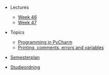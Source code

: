 - Lectures
  - [Week 46](lectures/week-46.md)
  - [Week 47](lectures/week-47.md)
- Topics
  - [Programming in PyCharm](topics/programming-in-pycharm.md)
  -  [Printing, comments, errors and variables](topics/print-comments-errors-variables.md) 

- [Semesterplan](https://kompetence.kea.dk/studieordninger/AU_i_Informationsteknologi_2018_08_2019_04.pdf)
- [Studieordning](https://kompetence.kea.dk/studieordninger/AU_i_Informationsteknologi_2018_08_2019_04.pdf)

